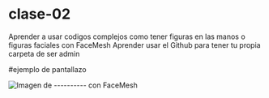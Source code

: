 # clase-02
Aprender a usar codigos complejos como tener figuras en las manos o figuras faciales con FaceMesh
Aprender usar el Github para tener tu propia carpeta de ser admin

#ejemplo de pantallazo

![Imagen de ---------- con FaceMesh](./pantallazo.png)
